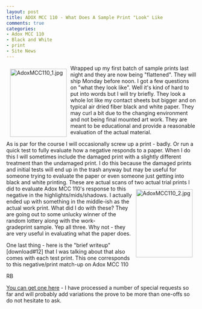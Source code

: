 ```yaml
---
layout: post
title: ADOX MCC 110 - What Does A Sample Print "Look" Like 
comments: true
categories:
- Adox MCC 110
- Black and White
- print
- Site News
---
```

<a rel="lightbox" href="/wp-content/uploads/2010/01/AdoxMCC110_1.jpg"><img title="AdoxMCC110_1.jpg" src="/wp-content/uploads/2010/01/.thumbs/.AdoxMCC110_1.jpg" border="0" alt="AdoxMCC110_1.jpg" hspace="10" vspace="10" width="150" height="181" align="left" /></a>Wrapped up my first batch of sample prints last night and they are now being "flattened". They will ship Monday before noon. I got a few questions on "what they look like". Well it's kind of hard to put into words but I will try briefly. They look a whole lot like my contact sheets but bigger and on typical air dried fiber black and white paper. They may curl a bit due to the changing environment and not being final mounted art work. They are meant to be educational and provide a reasonable evaluation of the actual material.

As is par for the course I will occasionally screw up a print - badly. Or run a quick test to fully evaluate how a negative responds to a paper. When I do this I will sometimes include the damaged print with a slightly different treatment than the undamaged print. I do this because the damaged prints and initial tests will end up in the trash anyway but may be useful for someone trying to evaluate the paper or even someone just getting into black and white printing. These are actual scans of two actual trial prints<a rel="lightbox" href="/wp-content/uploads/2010/01/AdoxMCC110_2.jpg"><img title="AdoxMCC110_2.jpg" src="/wp-content/uploads/2010/01/.thumbs/.AdoxMCC110_2.jpg" border="0" alt="AdoxMCC110_2.jpg" hspace="10" vspace="10" width="150" height="181" align="right" /></a> I did to evaluate Adox MCC 110's response to this negative in the highlights/mids/shadows. I actually ended up with something in the middle-ish as the actual work print. What did I do with these? They are going out to some unlucky winner of the random lottery along with the work-gradeprint sample. Yep all three. Why not - they are very useful in evaluating what the paper does.

One last thing - here is the "brief writeup" [download#12] that I was talking about that also comes with each test print. This one corresponds to this negative/print match-up on Adox MCC 110

RB

<a href="http://photo.rwboyer.com/black-and-white-sample-prints/">You can get one here</a> - I have processed a number of special requests so far and will probably add variations the prove to be more than one-offs so do not hesitate to ask.